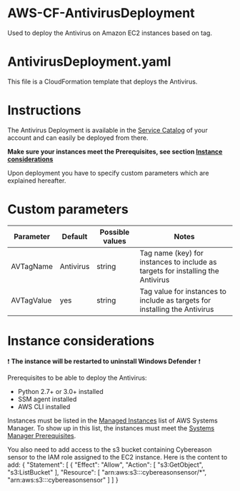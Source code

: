 # AWS-CF-AntivirusDeployment

Used to deploy the Antivirus on Amazon EC2 instances based on tag.

# AntivirusDeployment.yaml

This file is a CloudFormation template that deploys the Antivirus.

# Instructions

The Antivirus Deployment is available in the [Service Catalog](https://docs.aws.amazon.com/servicecatalog/latest/userguide/end-user-console.html) of your account and can easily be deployed from there.

**Make sure your instances meet the Prerequisites, see section [Instance considerations](#instance-considerations)**

Upon deployment you have to specify custom parameters which are explained hereafter.

# Custom parameters

| Parameter | Default | Possible values | Notes |
| ------ | ------ | ------ | ------ |
|AVTagName | Antivirus | string | Tag name (key) for instances to include as targets for installing the Antivirus |
|AVTagValue | yes | string | Tag value for instances to include as targets for installing the Antivirus |

# Instance considerations

:heavy_exclamation_mark: **The instance will be restarted to uninstall Windows Defender** :heavy_exclamation_mark:

Prerequisites to be able to deploy the Antivirus:
- Python 2.7+ or 3.0+ installed
- SSM agent installed
- AWS CLI installed

Instances must be listed in the [Managed Instances](https://console.aws.amazon.com/systems-manager/managed-instances) list of AWS Systems Manager. To show up in this list, the instances must meet the [Systems Manager Prerequisites](https://docs.aws.amazon.com/systems-manager/latest/userguide/systems-manager-prereqs.html).

You also need to add access to the s3 bucket containing Cybereason sensor to the IAM role assigned to the EC2 instance.
Here is the content to add:
{
    "Statement": [
        {
            "Effect": "Allow",
            "Action": [
                "s3:GetObject",
                "s3:ListBucket"
            ],
            "Resource": [
                "arn:aws:s3:::cybereasonsensor/*",
                "arn:aws:s3:::cybereasonsensor"
            ]
	]
}
